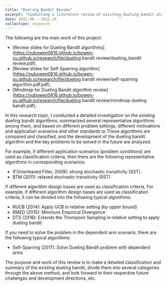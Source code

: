 ```yaml
---
title: "Dueling Bandit Review"
excerpt: "Conducting a literature review of existing dueling bandit algorithms"
date: 2022.06 - 2022.10
collection: research
---
```

The following are the main work of this project:

* [Review slides for Dueling Bandit algorithms](https://xubowen0816.github.io/bowen-xu.github.io/research/file/dueling bandit review/dueling_bandit review.pdf).
* [Review slides for Self-Sparring algorithm](https://xubowen0816.github.io/bowen-xu.github.io/research/file/dueling bandit review/self-sparring algorithm.pdf.pdf).
* [Mindmap for Dueling Bandit algorithm review](https://xubowen0816.github.io/bowen-xu.github.io/research/file/dueling bandit review/mindmap dueling bandit.pdf).

In this research topic, I conducted a detailed investigation on the existing dueling bandit algorithms, summarized several representative algorithms among them, and based on different problem settings, different motivations and application scenarios and other standards to These algorithms are compared and classified, and the development of the dueling bandit algorithm and the key problems to be solved in the future are analyzed.

For example, if different application scenarios (problem conditions) are used as classification criteria, then there are the following representative algorithms in corresponding scenarios:

* IF(Interleaved Filter, 2009): strong stochastic transitivity (SST).
* BTM (2011): relaxed stochastic transitivity (RST)

If different algorithm design bases are used as classification criteria, For example, if different algorithm design bases are used as classification criteria, it can be divided into the following typical algorithms:

* RUCB (2014): Apply UCB in relative setting (by upper bound)
* RMED (2015): Minimum Empirical Divergence
* DTS (2016): Extends the Thompson Sampling in relative setting to apply dueling bandit

If you need to solve the problem in the dependent arm scenario, there are the following typical algorithms:

* Self-Sparring (2017): Solve Dueling Bandit problem with dependent arms

The purpose and work of this review is to make a detailed classification and summary of the existing dueling bandit, divide them into several categories through the above method, and look forward to their respective future challenges and development directions, etc.
